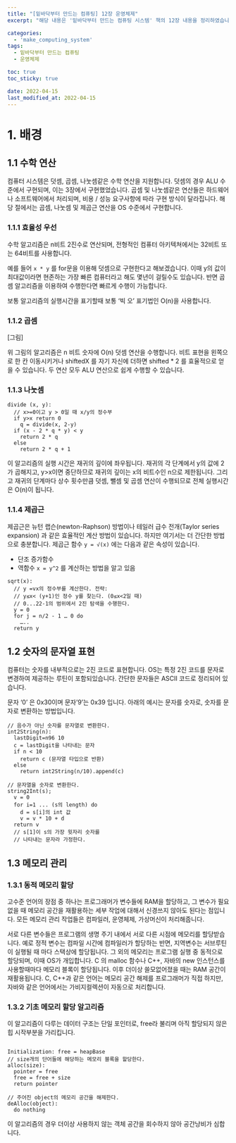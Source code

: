 ```yaml
---
title: "[밑바닥부터 만드는 컴퓨팅] 12장 운영체제"
excerpt: "해당 내용은 '밑바닥부터 만드는 컴퓨팅 시스템' 책의 12장 내용을 정리하였습니다. "

categories:
  - 'make_computing_system'
tags:
  - 밑바닥부터 만드는 컴퓨팅
  - 운영체제

toc: true
toc_sticky: true

date: 2022-04-15
last_modified_at: 2022-04-15
---
```


# 1. 배경 

## 1.1 수학 연산 

컴퓨터 시스템은 덧셈, 곱셈, 나눗셈같은 수학 연산을 지원합니다. 
덧셈의 경우 ALU 수준에서 구현되며, 이는 3장에서 구현했었습니다. 
곱셈 및 나눗셈같은 연산들은 하드웨어나 소프트웨어에서 처리되며, 비용 / 성능 요구사항에 따라 구현 방식이 달라집니다. 
해당 절에서는 곱셈, 나눗셈 및 제곱근 연산을 OS 수준에서 구현합니다. 

### 1.1.1 효율성 우선 

수학 알고리즘은 n비트 2진수로 연산되며, 전형적인 컴퓨터 아키텍쳐에서는 32비트 또는 64비트를 사용합니다. 

예를 들어 `x * y` 를 for문을 이용해 덧셈으로 구현한다고 해보겠습니다. 
이때 y의 값이 최대값이라면 현존하는 가장 빠른 컴퓨터라고 해도 몇년이 걸릴수도 있습니다. 
반면 곱셈 알고리즘을 이용하여 수행한다면 빠르게 수행이 가능합니다. 

보통 알고리즘의 실행시간을 표기할때 보통 ‘빅 오’ 표기법인 O(n)을 사용합니다. 

### 1.1.2 곱셈

[그림]

위 그림의 알고리즘은 n 비트 숫자에 O(n) 덧셈 연산을 수행합니다. 
비트 표현을 왼쪽으로 한 칸 이동시키거나 shiftedX 를 자기 자신에 더하면 shifted * 2 를 효율적으로 얻을 수 있습니다. 
두 연산 모두 ALU 연산으로 쉽게 수행할 수 있습니다. 

### 1.1.3 나눗셈 

```
divide (x, y):
  // x>=0이고 y > 0일 때 x/y의 정수부
  if y>x return 0
    q = divide(x, 2-y)
  if (x - 2 * q * y) < y
    return 2 * q
  else
    return 2 * q + 1
```

이 알고리즘의 실행 시간은 재귀의 깊이에 좌우됩니다. 
재귀의 각 단계에서 y의 값에 2가 곱해지고, y>x이면 중단하므로 재귀의 깊이는 x의 비트수인 n으로 제한됩니다. 
그리고 재귀의 단계마다 상수 횟수만큼 덧셈, 뺄셈 및 곱셈 연산이 수행되므로 전체 실행시간은 O(n)이 됩니다. 

### 1.1.4 제곱근 

제곱근은 뉴턴 랩슨(newton-Raphson) 방법이나 테일러 급수 전개(Taylor series expansion) 과 같은 효율적인 계산 방법이 있습니다.
하지만 여기서는 더 간단한 방법으로 충분합니다. 
제곱근 함수 `y = √(x)` 에는 다음과 같은 속성이 있습니다. 

* 단조 증가함수
* 역함수 `x = y^2` 를 계산하는 방법을 알고 있음 

```
sqrt(x):
  // y =vx의 정수부를 계산한다. 전략:
  // y≤x< (y+1)인 정수 y를 찾는다. (0≤x<2일 때)
  // 0...22-1의 범위에서 2진 탐색을 수행한다.
  y = 0
  for j = n/2 - 1 … 0 do
    …..
  return y
```

## 1.2 숫자의 문자열 표현

컴퓨터는 숫자를 내부적으로는 2진 코드로 표현합니다. 
OS는 특정 2진 코드를 문자로 변경하여 제공하는 루틴이 포함되있습니다.
간단한 문자들은 ASCII 코드로 정리되어 있습니다. 

문자 ‘0’ 은 0x30이며 문자’9’는 0x39 입니다. 
아래의 예시는 문자를 숫자로, 숫자를 문자로 변환하는 방법입니다. 

```
// 음수가 아닌 숫자를 문자열로 변환한다.
int2String(n):
  lastDigit=n96 10
  c = lastDigit을 나타내는 문자
  if n < 10
    return c (문자열 타입으로 반환)
  else
    return int2String(n/10).append(c)
```

```
// 문자열을 숫자로 변환한다.
string2Int(s);
  v = 0
  for i=1 ... (s의 length) do
    d = s[i]의 int 값
    v = v * 10 + d
  return v
  // s[1]이 s의 가장 윗자리 숫자를
  // 나타내는 문자라 가정한다.
```

## 1.3 메모리 관리 

### 1.3.1 동적 메모리 할당 

고수준 언어의 장점 중 하나는 프로그래머가 변수들에 RAM을 할당하고, 그 변수가 필요없을 때 메모리 공간을 재활용하는 세부 작업에 대해서 신경쓰지 않아도 된다는 점입니다. 
모든 메모리 관리 작업들은 컴파일러, 운영체제, 가상머신이 처리해줍니다. 

서로 다른 변수들은 프로그램의 생명 주기 내에서 서로 다른 시점에 메모리를 할당받습니다. 
예로 정적 변수는 컴파일 시간에 컴파일러가 할당하는 반면, 지역변수는 서브루틴이 실행될 때 마다 스택상에 할당됩니다. 
그 외의 메모리는 프로그램 실행 중 동적으로 할당되며, 이때 OS가 개입합니다. 
C 의 malloc 함수나 C++, 자바의 new 인스턴스를 사용할때마다 메모리 블록이 할당됩니다. 
이후 더이상 쓸모없어졌을 때는 RAM 공간이 재활용됩니다. 
C, C++과 같은 언어는 메모리 공간 해제를 프로그래머가 직접 하지만, 자바와 같은 언어에서는 가비지컬렉션이 자동으로 처리합니다. 

### 1.3.2 기초 메모리 할당 알고리즘 

이 알고리즘이 다루는 데이터 구조는 단일 포인터로, free라 불리며 아직 할당되지 않은 힙 시작부분을 가리킵니다. 

```

Initialization: free = heapBase
// size개의 단어들에 해당하는 메모리 블록을 할당한다.
alloc(size):
  pointer = free
  free = free + size
  return pointer

// 주어진 object의 메모리 공간을 해제한다.
deAlloc(object):
  do nothing
```

이 알고리즘의 경우 더이상 사용하지 않는 객체 공간을 회수하지 않아 공간낭비가 심합니다. 
